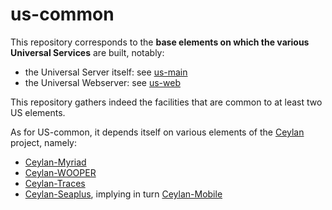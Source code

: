 # us-common
This repository corresponds to the **base elements on which the various Universal Services** are built, notably:
* the Universal Server itself: see [us-main](https://github.com/Olivier-Boudeville/us-main/)
* the Universal Webserver: see [us-web](https://github.com/Olivier-Boudeville/us-web/)

This repository gathers indeed the facilities that are common to at least two US elements.

As for US-common, it depends itself on various elements of the [Ceylan](https://github.com/Olivier-Boudeville/Ceylan) project, namely:
* [Ceylan-Myriad](https://github.com/Olivier-Boudeville/Ceylan-Myriad)
* [Ceylan-WOOPER](https://github.com/Olivier-Boudeville/Ceylan-WOOPER)
* [Ceylan-Traces](https://github.com/Olivier-Boudeville/Ceylan-Traces)
* [Ceylan-Seaplus](https://github.com/Olivier-Boudeville/Ceylan-Seaplus), implying in turn [Ceylan-Mobile](https://github.com/Olivier-Boudeville/Ceylan-Mobile)



